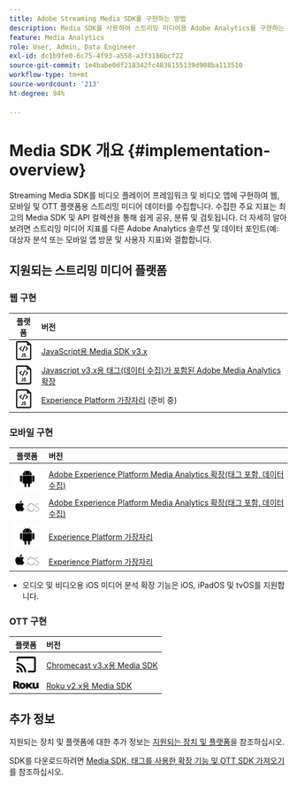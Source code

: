 ```yaml
---
title: Adobe Streaming Media SDK를 구현하는 방법
description: Media SDK를 사용하여 스트리밍 미디어용 Adobe Analytics를 구현하는 방법에 대해 알아봅니다.
feature: Media Analytics
role: User, Admin, Data Engineer
exl-id: dc1b9fe0-6c75-4f93-a558-a3f3186bcf22
source-git-commit: 1e4babe0df218342fc4836155139d908ba113510
workflow-type: tm+mt
source-wordcount: '213'
ht-degree: 94%

---
```


# Media SDK 개요 {#implementation-overview}

Streaming Media SDK를 비디오 플레이어 프레임워크 및 비디오 앱에 구현하여 웹, 모바일 및 OTT 플랫폼용 스트리밍 미디어 데이터를 수집합니다.  수집한 주요 지표는 최고의 Media SDK 및 API 컬렉션을 통해 쉽게 공유, 분류 및 검토됩니다. 더 자세히 알아보려면 스트리밍 미디어 지표를 다른 Adobe Analytics 솔루션 및 데이터 포인트(예: 대상자 분석 또는 모바일 앱 방문 및 사용자 지표)와 결합합니다.

## 지원되는 스트리밍 미디어 플랫폼

### 웹 구현

| 플랫폼 | 버전 |
|:----:|:----|
| <img src="assets/javascript-icon.png"> | [JavaScript용 Media SDK v3.x](../../getting-started/download-sdks.md#web-implementation-download-web-sdk) |
| <img src="assets/javascript-icon.png"> | [Javascript v3.x용 태그(데이터 수집)가 포함된 Adobe Media Analytics 확장](../../getting-started/download-sdks.md#web-implementation-download-web-sdk) |
| <img src="assets/javascript-icon.png"> | [Experience Platform 가장자리](../../getting-started/download-sdks.md#web-implementation-download-web-sdk) (준비 중) |

### 모바일 구현

| 플랫폼 | 버전 |
|:----:|:----|
| <img src="assets/android-icon.png"> | [Adobe Experience Platform Media Analytics 확장(태그 포함, 데이터 수집)](../../getting-started/download-sdks.md#mobile-implementation-get-mobile-extension) |
| <img src="assets/apple-ios-icon.png"> | [Adobe Experience Platform Media Analytics 확장(태그 포함, 데이터 수집)](../../getting-started/download-sdks.md#mobile-implementation-get-mobile-extension) |
| <img src="assets/android-icon.png"> | [Experience Platform 가장자리](../../getting-started/download-sdks.md#mobile-implementation-get-mobile-extension) |
| <img src="assets/apple-ios-icon.png"> | [Experience Platform 가장자리](../../getting-started/download-sdks.md#mobile-implementation-get-mobile-extension) |

* 오디오 및 비디오용 iOS 미디어 분석 확장 기능은 iOS, iPadOS 및 tvOS를 지원합니다.

### OTT 구현

| 플랫폼 | 버전 |
|:------:|:-----|
| <img src="assets/chromecast-icon.png"> | [Chromecast v3.x용 Media SDK](../../getting-started/download-sdks.md#over-the-top-implementation-download-ott-libraries) |
| <img src="assets/roku-icon.png"> | [Roku v2.x용 Media SDK](../../getting-started/download-sdks.md#over-the-top-implementation-download-ott-libraries) |


## 추가 정보

지원되는 장치 및 플랫폼에 대한 추가 정보는 [지원되는 장치 및 플랫폼](/help/getting-started/supported-devices.md)을 참조하십시오.

SDK를 다운로드하려면 [Media SDK, 태그를 사용한 확장 기능 및 OTT SDK 가져오기](/help/getting-started/download-sdks.md)를 참조하십시오.
